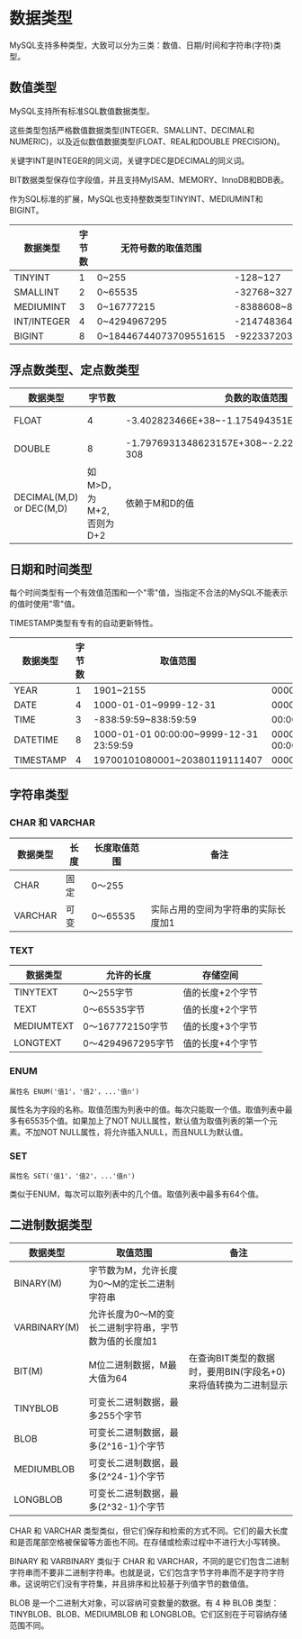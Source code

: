 # 数据类型

MySQL支持多种类型，大致可以分为三类：数值、日期/时间和字符串(字符)类型。 

## 数值类型

MySQL支持所有标准SQL数值数据类型。

这些类型包括严格数值数据类型(INTEGER、SMALLINT、DECIMAL和NUMERIC)，以及近似数值数据类型(FLOAT、REAL和DOUBLE PRECISION)。

关键字INT是INTEGER的同义词，关键字DEC是DECIMAL的同义词。

BIT数据类型保存位字段值，并且支持MyISAM、MEMORY、InnoDB和BDB表。 

作为SQL标准的扩展，MySQL也支持整数类型TINYINT、MEDIUMINT和BIGINT。

| 数据类型    | 字节数 | 无符号数的取值范围     | 有符号数的取值范围                       |
| ----------- | ------ | ---------------------- | ---------------------------------------- |
| TINYINT     | 1      | 0~255                  | -128~127                                 |
| SMALLINT    | 2      | 0~65535                | -32768~32767                             |
| MEDIUMINT   | 3      | 0~16777215             | -8388608~8388607                         |
| INT/INTEGER | 4      | 0~4294967295           | -2147483648~2147483647                   |
| BIGINT      | 8      | 0~18446744073709551615 | -9223372036854775808~9223372036854775807 |

## 浮点数类型、定点数类型

| 数据类型                 | 字节数 | 负数的取值范围                                    | 非负数的取值范围                                   |
| ------------------------ | ------ | ------------------------------------------------- | -------------------------------------------------- |
| FLOAT                    | 4      | -3.402823466E+38~-1.175494351E-38                 | 0和1.175494351E-38~3.402823466E+38                 |
| DOUBLE                   | 8      | -1.7976931348623157E+308~-2.2250738585072014E-308 | 0和2.2250738585072014E-308~1.7976931348623157E+308 |
| DECIMAL(M,D) or DEC(M,D) | 如M>D，为M+2,否则为D+2 | 依赖于M和D的值                              | 依赖于M和D的值                                 |

## 日期和时间类型

每个时间类型有一个有效值范围和一个"零"值，当指定不合法的MySQL不能表示的值时使用"零"值。

TIMESTAMP类型有专有的自动更新特性。

| 数据类型  | 字节数| 取值范围                                | 零值                |
|-----------|-------|-----------------------------------------|---------------------|
| YEAR      | 1     | 1901~2155                               | 0000                |
| DATE      | 4     | 1000-01-01~9999-12-31                   | 0000:00:00          |
| TIME      | 3     | -838:59:59~838:59:59                    | 00:00:00            |
| DATETIME  | 8     | 1000-01-01 00:00:00~9999-12-31 23:59:59 | 0000-00-00 00:00:00 |
| TIMESTAMP | 4     | 19700101080001~20380119111407           | 00000000000000      |

## 字符串类型

### CHAR 和 VARCHAR

| 数据类型 | 长度 | 长度取值范围 | 备注                                |
|----------|------|--------------|-------------------------------------|
| CHAR     | 固定 | 0～255       |                                     |
| VARCHAR  | 可变 | 0～65535     | 实际占用的空间为字符串的实际长度加1 |

### TEXT

| 数据类型   | 允许的长度        | 存储空间         |
|------------|-------------------|------------------|
| TINYTEXT   | 0～255字节        | 值的长度+2个字节 |
| TEXT       | 0～65535字节      | 值的长度+2个字节 |
| MEDIUMTEXT | 0～167772150字节  | 值的长度+3个字节 |
| LONGTEXT   | 0～4294967295字节 | 值的长度+4个字节 |

### ENUM

    属性名 ENUM('值1'，'值2'，...'值n')

属性名为字段的名称。取值范围为列表中的值。每次只能取一个值。取值列表中最多有65535个值。如果加上了NOT NULL属性，默认值为取值列表的第一个元素。不加NOT NULL属性，将允许插入NULL，而且NULL为默认值。

### SET

    属性名 SET('值1'，'值2'，...'值n')

类似于ENUM，每次可以取列表中的几个值。取值列表中最多有64个值。

## 二进制数据类型

| 数据类型     | 取值范围                                              | 备注                                                           |
|--------------|-------------------------------------------------------|----------------------------------------------------------------|
| BINARY(M)    | 字节数为M，允许长度为0～M的定长二进制字符串           |                                                                |
| VARBINARY(M) | 允许长度为0～M的变长二进制字符串，字节数为值的长度加1 |                                                                |
| BIT(M)       | M位二进制数据，M最大值为64                            | 在查询BIT类型的数据时，要用BIN(字段名+0)来将值转换为二进制显示 |
| TINYBLOB     | 可变长二进制数据，最多255个字节                       |                                                                |
| BLOB         | 可变长二进制数据，最多(2^16-1)个字节                  |                                                                |
| MEDIUMBLOB   | 可变长二进制数据，最多(2^24-1)个字节                  |                                                                |
| LONGBLOB     | 可变长二进制数据，最多(2^32-1)个字节                  |                                                                |

CHAR 和 VARCHAR 类型类似，但它们保存和检索的方式不同。它们的最大长度和是否尾部空格被保留等方面也不同。在存储或检索过程中不进行大小写转换。

BINARY 和 VARBINARY 类似于 CHAR 和 VARCHAR，不同的是它们包含二进制字符串而不要非二进制字符串。也就是说，它们包含字节字符串而不是字符字符串。这说明它们没有字符集，并且排序和比较基于列值字节的数值值。

BLOB 是一个二进制大对象，可以容纳可变数量的数据。有 4 种 BLOB 类型：TINYBLOB、BLOB、MEDIUMBLOB 和 LONGBLOB。它们区别在于可容纳存储范围不同。 